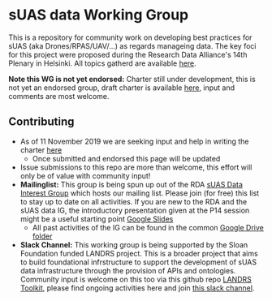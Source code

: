 # sUAS data Working Group

This is a repository for community work on developing best practices for sUAS (aka Drones/RPAS/UAV/...) as regards manageing data.  The key foci for this project were proposed during the Research Data Alliance's 14th Plenary in Helsinki.  All topics gatherd are available [here](./GroupInitialisation/P14Session.md).

**Note this WG is not yet endorsed:** Charter still under development, this is not yet an endorsed group, draft charter is available [here](https://docs.google.com/document/d/1WXppdfJ5SGojf-0BcxjXtaEu8bh3hfCoQNIi54v6xyI/edit), input and comments are most welcome.

## Contributing
* As of 11 November 2019 we are seeking input and help in writing the charter [here](https://docs.google.com/document/d/1WXppdfJ5SGojf-0BcxjXtaEu8bh3hfCoQNIi54v6xyI/edit)
    * Once submitted and endorsed this page will be updated
* Issue submissions to this repo are more than welcome, this effort will only be of value with community input!
* **Mailinglist:** This group is being spun up out of the RDA [sUAS Data Interest Group](https://www.rd-alliance.org/groups/small-unmanned-aircraft-systems%E2%80%99-data-ig) which hosts our mailing list.  Please join (for free) this list to stay up to date on all activities.  If you are new to the RDA and the sUAS data IG, the introductory presentation given at the P14 session might be a useful starting point [Google Slides](https://docs.google.com/presentation/d/1VzNgMK0RIYXyVwDYZ3mzKpOoGSm9EBk_pcI5T2hZxk4/edit)
    * All past activities of the IG can be found in the common [Google Drive folder](https://drive.google.com/drive/folders/1kcWdTjkZfpL7aypxShhAklS08Ig8UezY)
* **Slack Channel:**  This working group is being supported by the Sloan Foundation funded LANDRS project.  This is a broader project that aims to build foundational infrstructure to support the development of sUAS data infrastructure through the provision of APIs and ontologies.  Community input is welcome on this too via this github repo [LANDRS Toolkit](https://github.com/landrs-toolkit), please find ongoing activities here and join [this slack channel](https://join.slack.com/t/landrsworkspace/shared_invite/enQtODI5MjkwMzQ4NTY0LTE3MzQ4YmVmMzRlYzY4N2ViOTBmNGJlOTVhYjc2OTllYzZkOTFkNTU4OGYwN2E0ODFhYzJmOTYzNmRkY2MzODQ).
